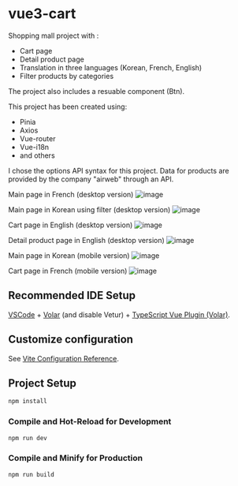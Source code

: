 # vue3-cart
Shopping mall project with :
 - Cart page
 - Detail product page
 - Translation in three languages (Korean, French, English)
 - Filter products by categories
 
The project also includes a resuable component (Btn).

This project has been created using: 
- Pinia
- Axios
- Vue-router
- Vue-i18n
- and others

I chose the options API syntax for this project.
Data for products are provided by the company "airweb" through an API.

Main page in French (desktop version)
![image](https://user-images.githubusercontent.com/82145186/218026705-4979628f-f152-4be3-b3c6-9b2d284ed38f.png)

Main page in Korean using filter (desktop version)
![image](https://user-images.githubusercontent.com/82145186/218026972-c2b1c978-7045-4d98-b5f7-751511564451.png)

Cart page in English (desktop version)
![image](https://user-images.githubusercontent.com/82145186/218027593-fe8981e2-310b-43f8-8c54-82e8c71c2c94.png)

Detail product page in English (desktop version)
![image](https://user-images.githubusercontent.com/82145186/218027800-17dbcc4d-0dc7-4d60-a695-ef7412558cb2.png)

Main page in Korean (mobile version)
![image](https://user-images.githubusercontent.com/82145186/218028246-24e4aa86-53b7-46c9-adbf-2865e5de8959.png)

Cart page in French (mobile version)
![image](https://user-images.githubusercontent.com/82145186/218028483-c00d9c92-9c73-4c12-aacf-df66f27c848d.png)




## Recommended IDE Setup

[VSCode](https://code.visualstudio.com/) + [Volar](https://marketplace.visualstudio.com/items?itemName=Vue.volar) (and disable Vetur) + [TypeScript Vue Plugin (Volar)](https://marketplace.visualstudio.com/items?itemName=Vue.vscode-typescript-vue-plugin).

## Customize configuration

See [Vite Configuration Reference](https://vitejs.dev/config/).

## Project Setup

```sh
npm install
```

### Compile and Hot-Reload for Development

```sh
npm run dev
```

### Compile and Minify for Production

```sh
npm run build
```

